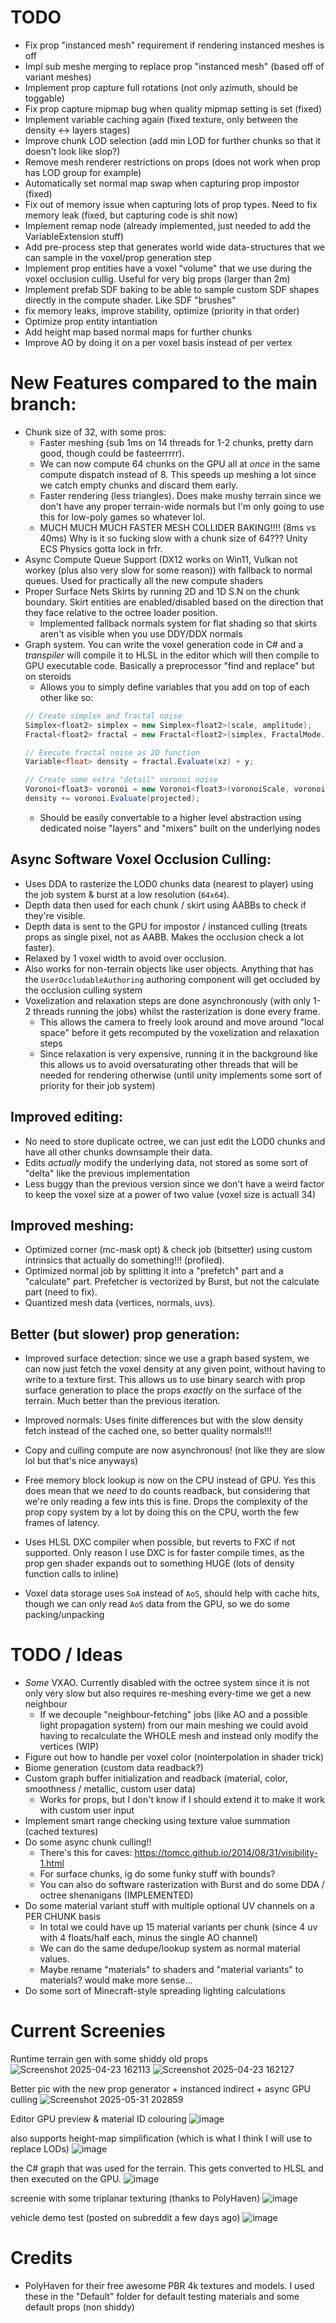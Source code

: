 # TODO
- Fix prop "instanced mesh" requirement if rendering instanced meshes is off
- Impl sub meshe merging to replace prop "instanced mesh" (based off of variant meshes)
- Implement prop capture full rotations (not only azimuth, should be toggable)
- Fix prop capture mipmap bug when quality mipmap setting is set (fixed)
- Implement variable caching again (fixed texture, only between the density <-> layers stages)
- Improve chunk LOD selection (add min LOD for further chunks so that it doesn't look like slop?)
- Remove mesh renderer restrictions on props (does not work when prop has LOD group for example)
- Automatically set normal map swap when capturing prop impostor (fixed)
- Fix out of memory issue when capturing lots of prop types. Need to fix memory leak (fixed, but capturing code is shit now)
- Implement remap node (already implemented, just needed to add the VariableExtension stuff)
- Add pre-process step that generates world wide data-structures that we can sample in the voxel/prop generation step
- Implement prop entities have a voxel "volume" that we use during the voxel occlusion cullig. Useful for very big props (larger than 2m)
- Implement prefab SDF baking to be able to sample custom SDF shapes directly in the compute shader. Like SDF "brushes"
- fix memory leaks, improve stability, optimize (priority in that order)
- Optimize prop entity intantiation
- Add height map based normal maps for further chunks
- Improve AO by doing it on a per voxel basis instead of per vertex

# New Features compared to the main branch:
- Chunk size of 32, with some pros:
  - Faster meshing (sub 1ms on 14 threads for 1-2 chunks, pretty darn good, though could be fasteerrrrr).
  - We can now compute 64 chunks on the GPU all at *once* in the same compute dispatch instead of 8. This speeds up meshing a lot since we catch empty chunks and discard them early.
  - Faster rendering (less triangles). Does make mushy terrain since we don't have any proper terrain-wide normals but I'm only going to use this for low-poly games so whatever lol.
  - MUCH MUCH MUCH FASTER MESH COLLIDER BAKING!!!! (8ms vs 40ms) Why is it so fucking slow with a chunk size of 64??? Unity ECS Physics gotta lock in frfr.
- Async Compute Queue Support (DX12 works on Win11, Vulkan not workey (plus also very slow for some reason)) with fallback to normal queues. Used for practically all the new compute shaders
- Proper Surface Nets Skirts by running 2D and 1D S.N on the chunk boundary. Skirt entities are enabled/disabled based on the direction that they face relative to the octree loader position.
  - Implemented fallback normals system for flat shading so that skirts aren't as visible when you use DDY/DDX normals
- Graph system. You can write the voxel generation code in C# and a *transpiler* will compile it to HLSL in the editor which will then compile to GPU executable code. Basically a preprocessor "find and replace" but on steroids
  - Allows you to simply define variables that you add on top of each other like so:
  ```cs
  // Create simplex and fractal noise
  Simplex<float2> simplex = new Simplex<float2>(scale, amplitude);
  Fractal<float2> fractal = new Fractal<float2>(simplex, FractalMode.Ridged, octaves, others);

  // Execute fractal noise as 2D function
  Variable<float> density = fractal.Evaluate(xz) + y;

  // Create some extra "detail" voronoi noise
  Voronoi<float3> voronoi = new Voronoi<float3>(voronoiScale, voronoiAmplitude);
  density += voronoi.Evaluate(projected);
  ```
  - Should be easily convertable to a higher level abstraction using dedicated noise "layers" and "mixers" built on the underlying nodes

## Async Software Voxel Occlusion Culling:
  - Uses DDA to rasterize the LOD0 chunks data (nearest to player) using the job system & burst at a low resolution (``64x64``).
  - Depth data then used for each chunk / skirt using AABBs to check if they're visible.
  - Depth data is sent to the GPU for impostor / instanced culling (treats props as single pixel, not as AABB. Makes the occlusion check a lot faster).
  - Relaxed by 1 voxel width to avoid over occlusion.
  - Also works for non-terrain objects like user objects. Anything that has the ``UserOccludableAuthoring`` authoring component will get occluded by the occlusion culling system
  - Voxelization and relaxation steps are done asynchronously (with only 1-2 threads running the jobs) whilst the rasterization is done every frame.
    - This allows the camera to freely look around and move around "local space" before it gets recomputed by the voxelization and relaxation steps
    - Since relaxation is very expensive, running it in the background like this allows us to avoid oversaturating other threads that will be needed for rendering otherwise (until unity implements some sort of priority for their job system)

## Improved editing:
  - No need to store duplicate octree, we can just edit the LOD0 chunks and have all other chunks downsample their data.
  - Edits *actually* modify the underlying data, not stored as some sort of "delta" like the previous implementation
  - Less buggy than the previous version since we don't have a weird factor to keep the voxel size at a power of two value (voxel size is actuall 34)

## Improved meshing:
  - Optimized corner (mc-mask opt) & check job (bitsetter) using custom intrinsics that actually do something!!! (profiled).
  - Optimized normal job by splitting it into a "prefetch" part and a "calculate" part. Prefetcher is vectorized by Burst, but not the calculate part (need to fix).
  - Quantized mesh data (vertices, normals, uvs).

## Better (but slower) prop generation:
  - Improved surface detection: since we use a graph based system, we can now just fetch the voxel density at any given point, without having to write to a texture first. This allows us to use binary search with prop surface generation to place the props *exactly* on the surface of the terrain. Much better than the previous iteration.
  - Improved normals: Uses finite differences but with the slow density fetch instead of the cached one, so better quality normals!!!
  - Copy and culling compute are now asynchronous! (not like they are slow lol but that's nice anyways)
  - Free memory block lookup is now on the CPU instead of GPU. Yes this does mean that we *need* to do counts readback, but considering that we're only reading a few ints this is fine. Drops the complexity of the prop copy system by a lot by doing this on the CPU, worth the few frames of latency.

- Uses HLSL DXC compiler when possible, but reverts to FXC if not supported. Only reason I use DXC is for faster compile times, as the prop gen shader expands out to something HUGE (lots of density function calls to inline) 
- Voxel data storage uses ``SoA`` instead of ``AoS``, should help with cache hits, though we can only read ``AoS`` data from the GPU, so we do some packing/unpacking

# TODO / Ideas
- *Some* VXAO. Currently disabled with the octree system since it is not only very slow but also requires re-meshing every-time we get a new neighbour
  - If we decouple "neighbour-fetching" jobs (like AO and a possible light propagation system) from our main meshing we could avoid having to recalculate the WHOLE mesh and instead only modify the vertices (WIP)
- Figure out how to handle per voxel color (nointerpolation in shader trick)
- Biome generation (custom data readback?)
- Custom graph buffer initialization and readback (material, color, smoothness / metallic, custom user data)
  - Works for props, but I don't know if I should extend it to make it work with custom user input
- Implement smart range checking using texture value summation (cached textures)
- Do some async chunk culling!!
  - There's this for caves: https://tomcc.github.io/2014/08/31/visibility-1.html
  - For surface chunks, ig do some funky stuff with bounds?  
  - You can also do software rasterization with Burst and do some DDA / octree shenanigans (IMPLEMENTED)
- Do some material variant stuff with multiple optional UV channels on a PER CHUNK basis
  - In total we could have up 15 material variants per chunk (since 4 uv with 4 floats/half each, minus the single AO channel)
  - We can do the same dedupe/lookup system as normal material values.
  - Maybe rename "materials" to shaders and "material variants" to materials? would make more sense...
- Do some sort of Minecraft-style spreading lighting calculations

# Current Screenies
Runtime terrain gen with some shiddy old props
![Screenshot 2025-04-23 162113](https://github.com/user-attachments/assets/69548b73-7dc9-409a-85c0-98f5f2279cc6)
![Screenshot 2025-04-23 162127](https://github.com/user-attachments/assets/4e6c4f6e-8cac-418a-8f66-9f0612d59771)

Better pic with the new prop generator + instanced indirect + async GPU culling
![Screenshot 2025-05-31 202859](https://github.com/user-attachments/assets/9da85ead-e4b7-46e7-8fd7-caf62ca1fd86)

Editor GPU preview & material ID colouring
![image](https://github.com/user-attachments/assets/79bbe315-f015-403e-a6d6-1ea756db7128)

also supports height-map simplification (which is what I think I will use to replace LODs)
![image](https://github.com/user-attachments/assets/c65636cb-95a2-4b03-972e-db5864f594c5)

the C# graph that was used for the terrain. This gets converted to HLSL and then executed on the GPU.
![image](https://github.com/user-attachments/assets/7180872a-1e4f-4311-9d18-f4895e9aa1a6)

screenie with some triplanar texturing (thanks to PolyHaven)
![image](https://github.com/user-attachments/assets/5232947a-bc81-4e0e-91bf-36166efdcc71)

vehicle demo test (posted on subreddit a few days ago)
![image](https://github.com/user-attachments/assets/1857ebc8-06d1-475d-ba71-c39e9e05c515)


# Credits
- PolyHaven for their free awesome PBR 4k textures and models. I used these in the "Default" folder for default testing materials and some default props (non shiddy)
